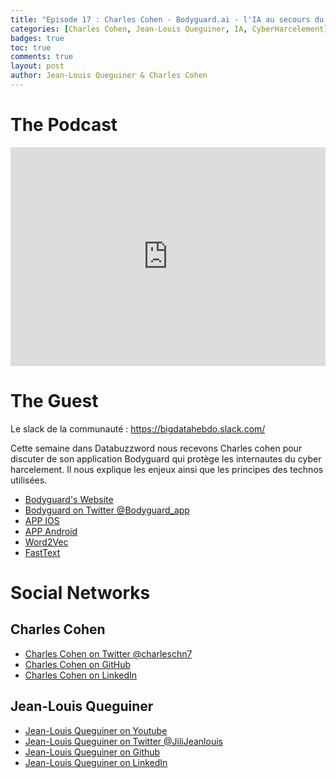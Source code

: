 ```yaml
---
title: "Episode 17 : Charles Cohen - Bodyguard.ai - l'IA au secours du CyberHarcelement"
categories: [Charles Cohen, Jean-Louis Queguiner, IA, CyberHarcelement]
badges: true
toc: true
comments: true
layout: post
author: Jean-Louis Queguiner & Charles Cohen
---
```


# The Podcast
<iframe src="https://widget.spreaker.com/player?episode_id=17458101&theme=dark&playlist=show&playlist-continuous=true&autoplay=false&live-autoplay=false&chapters-image=true&episode_image_position=right&hide-logo=false&hide-likes=false&hide-comments=false&hide-sharing=false&hide-download=true" width="100%" height="350px" frameborder="0"></iframe>

# The Guest
Le slack de la communauté : https://bigdatahebdo.slack.com/

Cette semaine dans Databuzzword nous recevons Charles cohen pour discuter de son application Bodyguard qui protège les internautes du cyber harcelement.
Il nous explique les enjeux ainsi que les principes des technos utilisées.

- [Bodyguard's Website](https://bodyguard.ai)
- [Bodyguard on Twitter @Bodyguard_app](https://twitter.com/Bodyguard_app)
- [APP IOS](https://www.bodyguard.ai/ios.php)
- [APP Android](https://play.google.com/store/apps/details?id=clash.charles.hgh)
- [Word2Vec](https://fr.wikipedia.org/wiki/Word2vec)
- [FastText](https://fasttext.cc/)

# Social Networks

## Charles Cohen

- [Charles Cohen on Twitter @charleschn7](https://twitter.com/charleschn7)
- [Charles Cohen on GitHub](https://github.com/youenchene)
- [Charles Cohen on LinkedIn](https://www.linkedin.com/in/youenchene/)

## Jean-Louis Queguiner
- [Jean-Louis Queguiner on Youtube](https://www.youtube.com/channel/UCVso5UVvQeGAuwbksmA95iA)
- [Jean-Louis Queguiner on Twitter @JiliJeanlouis](https://twitter.com/JiliJeanlouis)
- [Jean-Louis Queguiner on Github](https://github.com/jqueguiner)
- [Jean-Louis Queguiner on LinkedIn](https://fr.linkedin.com/in/jlqueguiner)
